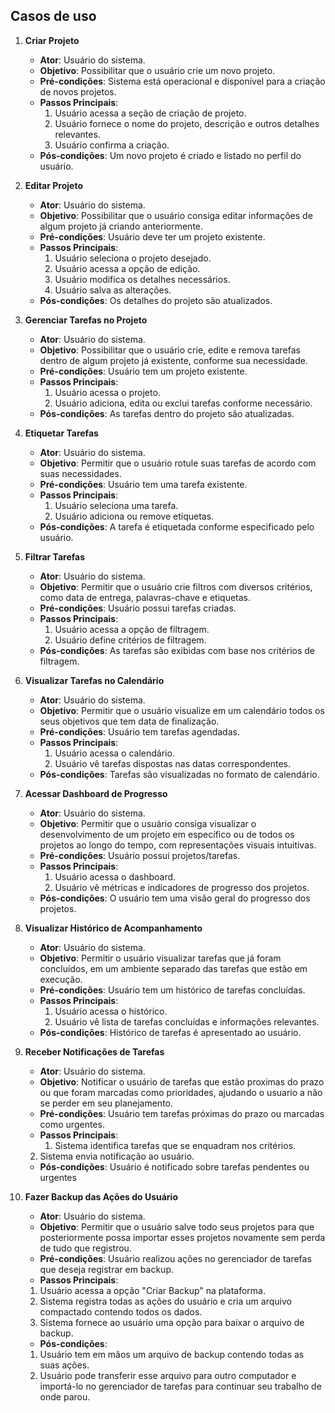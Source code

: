 ## Casos de uso


1) **Criar Projeto**
    - **Ator**: Usuário do sistema.
    - **Objetivo**: Possibilitar que o usuário crie um novo projeto. 
    - **Pré-condições**: Sistema está operacional e disponível para a criação de novos projetos.
    - **Passos Principais**:
        1. Usuário acessa a seção de criação de projeto.
        2. Usuário fornece o nome do projeto, descrição e outros detalhes relevantes.
        3. Usuário confirma a criação.
    - **Pós-condições**: Um novo projeto é criado e listado no perfil do usuário.

2) **Editar Projeto**
    - **Ator**: Usuário do sistema.
    - **Objetivo**: Possibilitar que o usuário consiga editar informações de algum projeto já criando anteriormente. 
    - **Pré-condições**: Usuário deve ter um projeto existente.
    - **Passos Principais**:
        1. Usuário seleciona o projeto desejado.
        2. Usuário acessa a opção de edição.
        3. Usuário modifica os detalhes necessários.
        4. Usuário salva as alterações.
    - **Pós-condições**: Os detalhes do projeto são atualizados.

3) **Gerenciar Tarefas no Projeto**
    - **Ator**: Usuário do sistema.
    - **Objetivo**: Possibilitar que o usuário crie, edite e remova tarefas dentro de algum projeto já existente, conforme sua necessidade.
    - **Pré-condições**: Usuário tem um projeto existente.
    - **Passos Principais**:
        1. Usuário acessa o projeto.
        2. Usuário adiciona, edita ou exclui tarefas conforme necessário.
    - **Pós-condições**: As tarefas dentro do projeto são atualizadas.

4) **Etiquetar Tarefas**
    - **Ator**: Usuário do sistema.
    - **Objetivo**: Permitir que o usuário rotule suas tarefas de acordo com suas necessidades. 
    - **Pré-condições**: Usuário tem uma tarefa existente.
    - **Passos Principais**:
        1. Usuário seleciona uma tarefa.
        2. Usuário adiciona ou remove etiquetas.
    - **Pós-condições**: A tarefa é etiquetada conforme especificado pelo usuário.

5) **Filtrar Tarefas**
    - **Ator**: Usuário do sistema.
    - **Objetivo**: Permitir que o usuário crie filtros com diversos critérios, como data de entrega, palavras-chave e etiquetas.
    - **Pré-condições**: Usuário possui tarefas criadas.
    - **Passos Principais**:
        1. Usuário acessa a opção de filtragem.
        2. Usuário define critérios de filtragem.
    - **Pós-condições**: As tarefas são exibidas com base nos critérios de filtragem.

6) **Visualizar Tarefas no Calendário**
    - **Ator**: Usuário do sistema.
    - **Objetivo**: Permitir que o usuário visualize em um calendário todos os seus objetivos que tem data de finalização.
    - **Pré-condições**: Usuário tem tarefas agendadas.
    - **Passos Principais**:
        1. Usuário acessa o calendário.
        2. Usuário vê tarefas dispostas nas datas correspondentes.
    - **Pós-condições**: Tarefas são visualizadas no formato de calendário.

 7) **Acessar Dashboard de Progresso**
    - **Ator**: Usuário do sistema.
    - **Objetivo**: Permitir que o usuário consiga visualizar o desenvolvimento de um projeto em específico ou de todos os projetos ao longo do tempo, com representações visuais intuitivas.
    - **Pré-condições**: Usuário possui projetos/tarefas.
    - **Passos Principais**:
        1. Usuário acessa o dashboard.
        2. Usuário vê métricas e indicadores de progresso dos projetos.
    - **Pós-condições**: O usuário tem uma visão geral do progresso dos projetos.

8) **Visualizar Histórico de Acompanhamento**
    - **Ator**: Usuário do sistema.
    - **Objetivo**: Permitir o usuário visualizar tarefas que já foram concluídos, em um ambiente separado das tarefas que estão em execução. 
    - **Pré-condições**: Usuário tem um histórico de tarefas concluídas.
    - **Passos Principais**:
        1. Usuário acessa o histórico.
        2. Usuário vê lista de tarefas concluídas e informações relevantes.
    - **Pós-condições**: Histórico de tarefas é apresentado ao usuário.

9) **Receber Notificações de Tarefas**
    - **Ator**: Usuário do sistema.
    - **Objetivo**: Notificar o usuário de tarefas que estão proximas do prazo ou que foram marcadas como prioridades, ajudando o usuario a não se perder em seu planejamento. 
    - **Pré-condições**: Usuário tem tarefas próximas do prazo ou marcadas como urgentes.
    - **Passos Principais**:
        1. Sistema identifica tarefas que se enquadram nos critérios.
	2. Sistema envia notificação ao usuário.
    - **Pós-condições**: Usuário é notificado sobre tarefas pendentes ou urgentes

10) **Fazer Backup das Ações do Usuário**
    - **Ator**: Usuário do sistema.
    - **Objetivo**: Permitir que o usuário salve todo seus projetos para que posteriormente possa importar esses projetos novamente sem perda de tudo que registrou. 
    - **Pré-condições**: Usuário realizou ações no gerenciador de tarefas que deseja registrar em backup.
    - **Passos Principais**:
	1. Usuário acessa a opção "Criar Backup" na plataforma.
	2. Sistema registra todas as ações do usuário e cria um arquivo compactado contendo todos os dados.
	3. Sistema fornece ao usuário uma opção para baixar o arquivo de backup.
    - **Pós-condições**:
	1. Usuário tem em mãos um arquivo de backup contendo todas as suas ações.
	2. Usuário pode transferir esse arquivo para outro computador e importá-lo no gerenciador de tarefas para continuar seu trabalho de onde parou.
